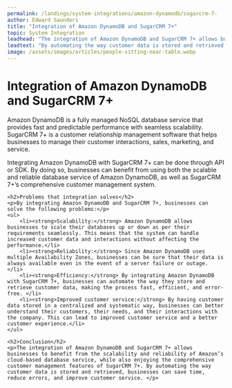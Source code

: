 ```yaml
---
permalink: /landings/system-integrations/amazon-dynamodb/sugarcrm-7-
author: Edward Saunders
title: "Integration of Amazon DynamoDB and SugarCRM 7+"
topic: System Integration
leadhead: "The integration of Amazon DynamoDB and SugarCRM 7+ allows businesses to benefit from the scalability and reliability of Amazon’s cloud-based database service, while also enjoying the comprehensive customer management features of SugarCRM 7+"
leadtext: "By automating the way customer data is stored and retrieved, businesses can save time, reduce errors, and improve customer service."
image: /assets/images/articles/people-sitting-near-table.webp
---
```

<div class="arttext">	<h1>Integration of Amazon DynamoDB and SugarCRM 7+</h1>
	<p>Amazon DynamoDB is a fully managed NoSQL database service that provides fast and predictable performance with seamless scalability. SugarCRM 7+ is a customer relationship management software that helps businesses to manage their customer interactions, sales, marketing, and service.</p>
	<p>Integrating Amazon DynamoDB with SugarCRM 7+ can be done through API or SDK. By doing so, businesses can benefit from using both the scalable and reliable database service of Amazon DynamoDB, as well as SugarCRM 7+’s comprehensive customer management system.</p>

	<h2>Problems that integration solves</h2>
	<p>By integrating Amazon DynamoDB and SugarCRM 7+, businesses can solve the following problems:</p>
	<ul>
		<li><strong>Scalability:</strong> Amazon DynamoDB allows businesses to scale their databases up or down as per their requirements seamlessly. This means that the system can handle increased customer data and interactions without affecting the performance.</li>
		<li><strong>Reliability:</strong> Since Amazon DynamoDB uses multiple Availability Zones, businesses can be sure that their data is always available even in the event of a server failure or outage. </li>
		<li><strong>Efficiency:</strong> By integrating Amazon DynamoDB with SugarCRM 7+, businesses can automate the way they store and retrieve customer data, making the process fast, efficient, and error-free. </li>
		<li><strong>Improved customer service:</strong> By having customer data stored in a centralized and systematic way, businesses can better understand their customers, their needs, and their interactions with the company. This can lead to improved customer service and a better customer experience.</li>
	</ul>

	<h2>Conclusion</h2>
	<p>The integration of Amazon DynamoDB and SugarCRM 7+ allows businesses to benefit from the scalability and reliability of Amazon’s cloud-based database service, while also enjoying the comprehensive customer management features of SugarCRM 7+. By automating the way customer data is stored and retrieved, businesses can save time, reduce errors, and improve customer service. </p>
</div>